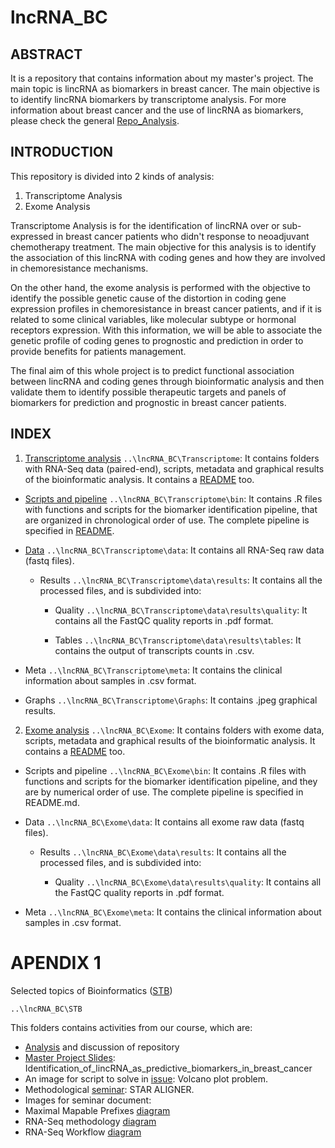 # lncRNA_BC

## ABSTRACT
It is a repository that contains information about my master's project. The main topic is lincRNA as biomarkers in breast cancer. The main objective is to identify lincRNA biomarkers by transcriptome analysis. For more information about breast cancer and the use of lincRNA as biomarkers, please check the general [Repo_Analysis](https://github.com/LauraMCE/lncRNA_BC/blob/master/Repo_analysis.md).

## INTRODUCTION

This repository is divided into 2 kinds of analysis:

1. Transcriptome Analysis
2. Exome Analysis


Transcriptome Analysis is for the identification of lincRNA over or sub-expressed in breast cancer patients who didn't response to neoadjuvant chemotherapy treatment. The main objective for this analysis is to identify the association of this lincRNA with coding genes and how they are involved in chemoresistance mechanisms.

On the other hand, the exome analysis is performed with the objective to identify the possible genetic cause of the distortion in coding gene expression profiles in chemoresistance in breast cancer patients, and if it is related to some clinical variables, like molecular subtype or hormonal receptors expression. With this information, we will be able to associate the genetic profile of coding genes to prognostic and prediction in order to provide benefits for patients management.

The final aim of this whole project is to predict functional association between lincRNA and coding genes through bioinformatic analysis and then validate them to identify possible therapeutic targets and panels of biomarkers for prediction and prognostic in breast cancer patients.

## INDEX

1. [Transcriptome analysis](https://github.com/LauraMCE/lncRNA_BC/tree/master/Transcriptome) ```..\lncRNA_BC\Transcriptome```: It contains folders with RNA-Seq data (paired-end), scripts, metadata and graphical results of the bioinformatic analysis. It contains a [README](https://github.com/LauraMCE/lncRNA_BC/blob/master/Transcriptome/README.md) too.

- [Scripts and pipeline](https://github.com/LauraMCE/lncRNA_BC/tree/master/Transcriptome/bin) ```..\lncRNA_BC\Transcriptome\bin```: It contains .R files with functions and scripts for the biomarker identification pipeline, that are organized in chronological order of use. The complete pipeline is specified in [README](https://github.com/LauraMCE/lncRNA_BC/blob/master/Transcriptome/README.md).

- [Data](https://github.com/LauraMCE/lncRNA_BC/tree/master/Transcriptome/data) ```..\lncRNA_BC\Transcriptome\data```: It contains all RNA-Seq raw data (fastq files).

   - Results ```..\lncRNA_BC\Transcriptome\data\results```: It contains all the processed files, and is subdivided into:
       - Quality ```..\lncRNA_BC\Transcriptome\data\results\quality```: It contains all the FastQC quality reports in .pdf format.

      - Tables ```..\lncRNA_BC\Transcriptome\data\results\tables```: It contains the output of transcripts counts in .csv.

- Meta ```..\lncRNA_BC\Transcriptome\meta```: It contains the clinical information about samples in .csv format.

- Graphs ```..\lncRNA_BC\Transcriptome\Graphs```: It contains .jpeg graphical results.

2. [Exome analysis](https://github.com/LauraMCE/lncRNA_BC/tree/master/Exome) ```..\lncRNA_BC\Exome```: It contains folders with exome data, scripts, metadata and graphical results of the bioinformatic analysis. It contains a [README](https://github.com/LauraMCE/lncRNA_BC/blob/master/Exome/README.md) too.

- Scripts and pipeline ```..\lncRNA_BC\Exome\bin```: It contains .R files with functions and scripts for the biomarker identification pipeline, and they are by numerical order of use. The complete pipeline is specified in README.md.

- Data ```..\lncRNA_BC\Exome\data```: It contains all exome raw data (fastq files).
		
    - Results ```..\lncRNA_BC\Exome\data\results```: It contains all the processed files, and is subdivided into:
			
       - Quality ```..\lncRNA_BC\Exome\data\results\quality```: It contains all the FastQC quality reports in .pdf format.
  
- Meta ```..\lncRNA_BC\Exome\meta```: It contains the clinical information about samples in .csv format.
		
# APENDIX 1

Selected topics of Bioinformatics ([STB](https://github.com/LauraMCE/lncRNA_BC/tree/master/STB))

~~~
..\lncRNA_BC\STB

~~~

This folders contains activities from our course, which are:

- [Analysis](https://github.com/LauraMCE/lncRNA_BC/blob/master/STB/Analysis.txt) and discussion of repository
- [Master Project Slides](https://github.com/LauraMCE/lncRNA_BC/blob/master/STB/Identification_of_lincRNA_as_predictive_biomarkers_in_breast_cancer.pdf): Identification_of_lincRNA_as_predictive_biomarkers_in_breast_cancer
- An image for script to solve in [issue](https://github.com/LauraMCE/lncRNA_BC/blob/master/STB/Issue1_Volcano_plot_in_colors.jpg): Volcano plot problem.
- Methodological [seminar](https://github.com/LauraMCE/lncRNA_BC/blob/master/STB/METHODOLOGICAL_SEMINAR_STAR_ALIGNER.md): STAR ALIGNER.
-  Images for seminar document:
-   Maximal Mapable Prefixes [diagram](https://github.com/LauraMCE/lncRNA_BC/blob/master/STB/MMP.jpg)
-   RNA-Seq methodology [diagram](https://github.com/LauraMCE/lncRNA_BC/blob/master/STB/RNASeq.jpg)
-   RNA-Seq Workflow [diagram](https://github.com/LauraMCE/lncRNA_BC/blob/master/STB/RNAseqWorkflow.png)

